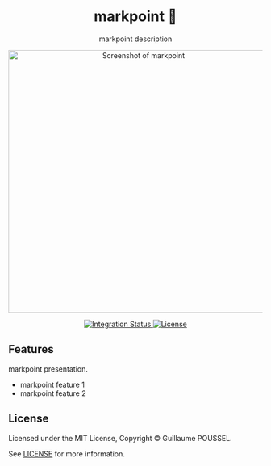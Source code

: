 <div align="center">
  <h1>markpoint 🚧</h1>
  <p>markpoint description</p>
  <p>
    <a href="https://dummyimage.com/520x350/121212/cdc8be.png&text=screenshot" title="Screenshot of markpoint">
      <img alt="Screenshot of markpoint" src="https://dummyimage.com/520x350/121212/cdc8be.png&text=screenshot" width="520" />
    </a>
  </p>
</div>

<div align="center">
  <a href="https://github.com/gpoussel/markpoint/actions/workflows/integration.yml">
    <img alt="Integration Status" src="https://github.com/gpoussel/markpoint/actions/workflows/integration.yml/badge.svg" />
  </a>
  <a href="https://github.com/gpoussel/markpoint/blob/main/LICENSE">
    <img alt="License" src="https://badgen.net/github/license/gpoussel/markpoint" />
  </a>
  <br />
</div>

## Features

markpoint presentation.

- markpoint feature 1
- markpoint feature 2

## License

Licensed under the MIT License, Copyright © Guillaume POUSSEL.

See [LICENSE](https://github.com/gpoussel/markpoint/blob/main/LICENSE) for more information.
